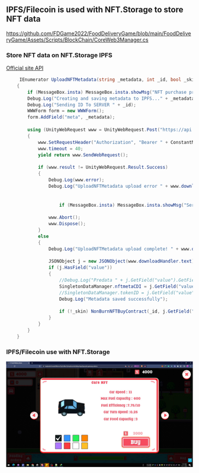 ## IPFS/Filecoin is used with NFT.Storage to store NFT data


https://github.com/FDGame2022/FoodDeliveryGame/blob/main/FoodDeliveryGame/Assets/Scripts/BlockChain/CoreWeb3Manager.cs

### Store NFT data on NFT.Storage IPFS
[Official site API](https://nft.storage/api-docs/)

``` C#
     IEnumerator UploadNFTMetadata(string _metadata, int _id, bool _skin)
    {
        if (MessageBox.insta) MessageBox.insta.showMsg("NFT purchase process started\nThis can up to minute", false);
        Debug.Log("Creating and saving metadata to IPFS..." + _metadata);
        Debug.Log("Sending ID To SERVER " + _id);
        WWWForm form = new WWWForm();
        form.AddField("meta", _metadata);

        using (UnityWebRequest www = UnityWebRequest.Post("https://api.nft.storage/store", form))
        {
            www.SetRequestHeader("Authorization", "Bearer " + ConstantManager.nftStorage_key);
            www.timeout = 40;
            yield return www.SendWebRequest();

            if (www.result != UnityWebRequest.Result.Success)
            {
                Debug.Log(www.error);
                Debug.Log("UploadNFTMetadata upload error " + www.downloadHandler.text);

               
                    if (MessageBox.insta) MessageBox.insta.showMsg("Server error\nPlease try again", true);
                
                www.Abort();
                www.Dispose();
            }
            else
            {
                Debug.Log("UploadNFTMetadata upload complete! " + www.downloadHandler.text);

                JSONObject j = new JSONObject(www.downloadHandler.text);
                if (j.HasField("value"))
                {
                    //Debug.Log("Predata " + j.GetField("value").GetField("ipnft").stringValue);
                    SingletonDataManager.nftmetaCDI = j.GetField("value").GetField("url").stringValue; //ipnft
                    //SingletonDataManager.tokenID = j.GetField("value").GetField("ipnft").stringValue; //ipnft
                    Debug.Log("Metadata saved successfully");
                    
                    if (!_skin) NonBurnNFTBuyContract(_id, j.GetField("value").GetField("url").stringValue);
                }
            }
        }
    }
```
### IPFS/Filecoin use with NFT.Storage 
![NFT.Storage use](/Images/FD5.jpg)
